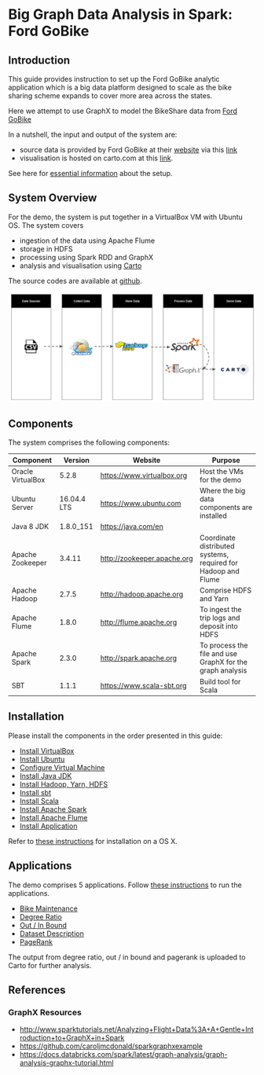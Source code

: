 # Big Graph Data Analysis in Spark: Ford GoBike

## Introduction
This guide provides instruction to set up the Ford GoBike analytic application which is a big data platform designed to scale as the bike sharing scheme expands to cover more area across the states.

Here we attempt to use GraphX to model the BikeShare data from [Ford GoBike](https://www.fordgobike.com/system-data)

In a nutshell, the input and output of the system are:
* source data is provided by Ford GoBike at their [website](https://www.fordgobike.com/) via this [link](https://www.fordgobike.com/system-data)
* visualisation is hosted on carto.com at this [link](https://e0015358.carto.com/builder/cb097103-cd70-4d53-a749-627bad91fa95/embed).

See here for [essential information](./docs/guide/30-essential.md) about the setup.

## System Overview
For the demo, the system is put together in a VirtualBox VM with Ubuntu OS. The system covers 
* ingestion of the data using Apache Flume
* storage in HDFS
* processing using Spark RDD and GraphX
* analysis and visualisation using [Carto](https://carto.com/)

The source codes are available at [github](https://github.com/ebyeo/bigdata).

![ov-01](./docs/assets/overview/ov-01.png)

## Components
The system comprises the following components:

Component | Version | Website | Purpose
--------- | ------- | ------- | -------
Oracle VirtualBox | 5.2.8 | https://www.virtualbox.org | Host the VMs for the demo
Ubuntu Server | 16.04.4 LTS | https://www.ubuntu.com | Where the big data components are installed
Java 8 JDK | 1.8.0_151 | https://java.com/en |
Apache Zookeeper | 3.4.11 | http://zookeeper.apache.org | Coordinate distributed systems, required for Hadoop and Flume
Apache Hadoop | 2.7.5 | http://hadoop.apache.org | Comprise HDFS and Yarn
Apache Flume | 1.8.0 | http://flume.apache.org | To ingest the trip logs and deposit into HDFS
Apache Spark | 2.3.0 | http://spark.apache.org | To process the file and use GraphX for the graph analysis
SBT	| 1.1.1 | https://www.scala-sbt.org | Build tool for Scala

## Installation
Please install the components in the order presented in this guide:

* [Install VirtualBox](./docs/guide/01-virtualbox.md)
* [Install Ubuntu](./docs/guide/02-ubuntu.md)
* [Configure Virtual Machine](./docs/guide/03-configure-virtualbox.md)
* [Install Java JDK](./docs/guide/04-java.md)
* [Install Hadoop, Yarn, HDFS](./docs/guide/05-hadoop.md)
* [Install sbt](./docs/guide/06-sbt.md)
* [Install Scala](./docs/guide/07-scala.md)
* [Install Apache Spark](./docs/guide/08-spark.md)
* [Install Apache Flume](./docs/guide/09-flume.md)
* [Install Application](./docs/guide/10-app.md)

Refer to [these instructions](./docs/guide/11-mac.md) for installation on a OS X.

## Applications

The demo comprises 5 applications. Follow [these instructions](./docs/guide/20-start-server.md) to run the applications.
* [Bike Maintenance](./docs/results/01-bike-maintenance.md)
* [Degree Ratio](./docs/results/02-degree-ratio.md)
* [Out / In Bound](./docs/results/03-out-in-bound.md)
* [Dataset Description](./docs/results/04-dataset.md)
* [PageRank](./docs/results/05-pagerank.md)

The output from degree ratio, out / in bound and pagerank is uploaded to Carto for further analysis.

## References
### GraphX Resources
* <http://www.sparktutorials.net/Analyzing+Flight+Data%3A+A+Gentle+Introduction+to+GraphX+in+Spark>
* <https://github.com/caroljmcdonald/sparkgraphxexample>
* <https://docs.databricks.com/spark/latest/graph-analysis/graph-analysis-graphx-tutorial.html>

